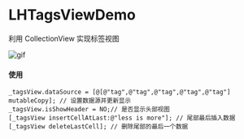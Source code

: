 # LHTagsViewDemo

利用 CollectionView 实现标签视图

![gif](https://github.com/linsyorozuya/LHTagsViewDemo/blob/master/LHTagsViewDemo/2016-08-24%2009_22_04.gif)

#### 使用

    _tagsView.dataSource = [@[@"tag",@"tag",@"tag",@"tag",@"tag"] mutableCopy]; // 设置数据源并更新显示
    _tagsView.isShowHeader = NO;// 是否显示头部视图
    [_tagsView insertCellAtLast:@"less is more"]; // 尾部最后插入数据
    [_tagsView deleteLastCell]; // 删除尾部的最后一个数据
